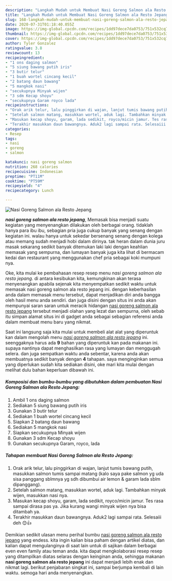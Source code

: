 ```yaml
---
description: "Langkah Mudah untuk Membuat Nasi Goreng Salmon ala Resto Jepang, Bikin Ngiler"
title: "Langkah Mudah untuk Membuat Nasi Goreng Salmon ala Resto Jepang, Bikin Ngiler"
slug: 168-langkah-mudah-untuk-membuat-nasi-goreng-salmon-ala-resto-jepang-bikin-ngiler
date: 2020-07-31T01:18:40.055Z
image: https://img-global.cpcdn.com/recipes/1dd97dece7da0753/751x532cq70/nasi-goreng-salmon-ala-resto-jepang-foto-resep-utama.jpg
thumbnail: https://img-global.cpcdn.com/recipes/1dd97dece7da0753/751x532cq70/nasi-goreng-salmon-ala-resto-jepang-foto-resep-utama.jpg
cover: https://img-global.cpcdn.com/recipes/1dd97dece7da0753/751x532cq70/nasi-goreng-salmon-ala-resto-jepang-foto-resep-utama.jpg
author: Tyler Gonzalez
ratingvalue: 3.8
reviewcount: 13
recipeingredient:
- "1 ons daging salmon"
- "5 siung bawang putih iris"
- "3 butir telur"
- "1 buah wortel cincang kecil"
- "2 batang daun bawang"
- "5 mangkok nasi"
- "secukupnya Minyak wijen"
- "3 sdm Kecap shoyu"
- "secukupnya Garam royco lada"
recipeinstructions:
- "Orak arik telur, lalu pinggirkan di wajan, lanjut tumis bawang putih, masukkan salmon tumis sampai matang (kalo saya pake salmon yg uda sisa panggang sblmnya yg sdh dibumbui air lemon &amp; garam lada sblm dipanggang)."
- "Setelah salmon matang, masukkan wortel, aduk lagi. Tambahkan minyak wijen, masukkan nasi nya."
- "Masukan kecap shoyu, garam, lada sedikit, royco/micin jamur. Tes rasa sampai dirasa pas ya. Jika kurang wangi minyak wijen nya bisa ditambah ya."
- "Terakhir masukkan daun bawangnya. Aduk2 lagi sampai rata. Selesaiii deh 😊👍"
categories:
- Resep
tags:
- nasi
- goreng
- salmon

katakunci: nasi goreng salmon 
nutrition: 268 calories
recipecuisine: Indonesian
preptime: "PT11M"
cooktime: "PT59M"
recipeyield: "4"
recipecategory: Lunch

---
```



![Nasi Goreng Salmon ala Resto Jepang](https://img-global.cpcdn.com/recipes/1dd97dece7da0753/751x532cq70/nasi-goreng-salmon-ala-resto-jepang-foto-resep-utama.jpg)

<b><i>nasi goreng salmon ala resto jepang</i></b>, Memasak bisa menjadi suatu kegiatan yang menyenangkan dilakukan oleh berbagai orang. tidaklah hanya para ibu ibu, sebagian pria juga cukup banyak yang senang dengan kegiatan ini. walau hanya untuk sekedar bersenang senang dengan kolega atau memang sudah menjadi hobi dalam dirinya. tak heran dalam dunia juru masak sekarang sedikit banyak ditemukan laki laki dengan keahlian memasak yang sempurna, dan lumayan banyak juga kita lihat di bermacam kedai dan restaurant yang menggunakan chef pria sebagai koki mumpuni nya.



Oke, kita mulai ke pembahasan resep resep menu <i>nasi goreng salmon ala resto jepang</i>. di antara kesibukan kita, kemungkinan akan terasa menyenangkan apabila sejenak kita menyempatkan sedikit waktu untuk memasak nasi goreng salmon ala resto jepang ini. dengan keberhasilan anda dalam memasak menu tersebut, dapat menjadikan diri anda bangga oleh hasil menu anda sendiri. dan juga disini dengan situs ini anda akan mempunyai saran saran untuk meracik hidangan <u>nasi goreng salmon ala resto jepang</u> tersebut menjadi olahan yang lezat dan sempurna, oleh sebab itu simpan alamat situs ini di gadget anda sebagai sebagian referensi anda dalam membuat menu baru yang nikmat.


Saat ini langsung saja kita mulai untuk membeli alat alat yang diperuntuk kan dalam mengolah menu <u><i>nasi goreng salmon ala resto jepang</i></u> ini. seenggaknya harus ada <b>9</b> bahan yang diperuntuk kan pada makanan ini. supaya nantinya dapat menghasilkan rasa yang lumayan dan menggugah selera. dan juga sempatkan waktu anda sebentar, karena anda akan membuatnya sedikit banyak dengan <b>4</b> tahapan. saya menginginkan semua yang diperlukan sudah kita sediakan disini, oke mari kita mulai dengan melihat dulu bahan keperluan dibawah ini.

<!--inarticleads1-->

##### Komposisi dan bumbu-bumbu yang dibutuhkan dalam pembuatan Nasi Goreng Salmon ala Resto Jepang:

1. Ambil 1 ons daging salmon
1. Sediakan 5 siung bawang putih iris
1. Gunakan 3 butir telur
1. Sediakan 1 buah wortel cincang kecil
1. Siapkan 2 batang daun bawang
1. Sediakan 5 mangkok nasi
1. Siapkan secukupnya Minyak wijen
1. Gunakan 3 sdm Kecap shoyu
1. Gunakan secukupnya Garam, royco, lada




<!--inarticleads2-->

##### Tahapan membuat Nasi Goreng Salmon ala Resto Jepang:

1. Orak arik telur, lalu pinggirkan di wajan, lanjut tumis bawang putih, masukkan salmon tumis sampai matang (kalo saya pake salmon yg uda sisa panggang sblmnya yg sdh dibumbui air lemon &amp; garam lada sblm dipanggang).
1. Setelah salmon matang, masukkan wortel, aduk lagi. Tambahkan minyak wijen, masukkan nasi nya.
1. Masukan kecap shoyu, garam, lada sedikit, royco/micin jamur. Tes rasa sampai dirasa pas ya. Jika kurang wangi minyak wijen nya bisa ditambah ya.
1. Terakhir masukkan daun bawangnya. Aduk2 lagi sampai rata. Selesaiii deh 😊👍




Demikian sedikit ulasan menu perihal bumbu <u>nasi goreng salmon ala resto jepang</u> yang endess. kita ingin kalian bisa paham dengan artikel diatas, dan kalian dapat mengulanginya di saat lain untuk di sajikan dalam berbagai even even family atau teman anda. kita dapat mengkolaborasi resep resep yang ditampilkan diatas selaras dengan keinginan anda, sehingga makanan <b>nasi goreng salmon ala resto jepang</b> ini dapat menjadi lebih enak dan nikmat lagi. berikut penjabaran singkat ini, sampai berjumpa kembali di lain waktu. semoga hari anda menyenangkan.
